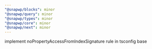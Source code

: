 ```yaml
---
"@snapwp/blocks": minor
"@snapwp/query": minor
"@snapwp/types": minor
"@snapwp/core": minor
"@snapwp/next": minor
---
```


implement noPropertyAccessFromIndexSignature rule in tsconfig base
